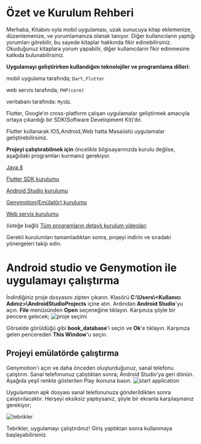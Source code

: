 # Özet ve Kurulum Rehberi

Merhaba, Kitabını oyla mobil uygulaması, uzak sunucuya kitap eklemenize, düzenlemenize, ve yorumlamanıza olanak tanıyor. Diğer kullanıcıların yaptığı yorumları görebilir, bu sayede kitaplar hakkında fikir edinebilirsiniz. Okuduğunuz kitaplara yorum yapabilir, diğer kullanıcıların fikir edinmesine katkıda bulunabilirsiniz.

**Uygulamayı geliştirirken kullandığım teknolojiler ve programlama dilleri:**

mobil uygulama tarafında; `Dart,Flutter`

web servis tarafında; `PHP(core)`

veritabanı tarafında: `MySQL`

Flutter, Google’ın cross-platform çalışan uygulamalar geliştirmek amacıyla ortaya çıkardığı bir SDK(Software Development Kit)’dır.

Flutter kullanarak IOS,Android,Web hatta Masaüstü uygulamalar geliştirebilirsiniz.

**Projeyi çalıştırabilmek için** öncelikle bilgisayarınızda kurulu değilse, aşağıdaki programları kurmanız gerekiyor.

[Java 8](https://www.oracle.com/tr/java/technologies/javase/javase-jdk8-downloads.html)

[Flutter SDK kurulumu](https://flutter.dev/docs/get-started/install)

[Android Studio kurulumu](https://flutter.dev/docs/get-started/editor)

[Genymotion(Emülatör) kurulumu](https://www.youtube.com/watch?v=ci8gCf5rd1Q)

[Web servis kurulumu](https://github.com/berkayismus/book_database_web_service#%C3%B6zet-ve-kurulum-rehberi)

(isteğe bağlı) [Tüm programların detaylı kurulum videoları](https://www.youtube.com/watch?v=nJ8PBr1hyQ8&list=PLSg_-k7KzeO_cbv7LhF5zLNY-_JhT_ZX4)

Gerekli kurulumları tamamladıktan sonra, projeyi indirin ve sıradaki yönergeleri takip edin.

# Android studio ve Genymotion ile uygulamayı çalıştırma

İndirdiğiniz proje dosyasını zipten çıkarın. Klasörü **C:\Users\\<Kullanıcı Adınız>\AndroidStudioProjects** içine atın. Ardından **Android Studio**'yu açın.
**File** menüsünden **Open** seçeneğine tıklayın. Karşınıza şöyle bir pencere gelecek;
![proje seçimi](https://www.linkpicture.com/q/1_252.jpg)

Görselde görüldüğü gibi **book_database**'i seçin ve **Ok**'e tıklayın. Karşınıza gelen pencereden **This Window**'u seçin.


## Projeyi emülatörde çalıştırma

Genymotion'ı açın ve daha önceden oluşturduğunuz, sanal telefonu çalıştırın. Sanal telefonunuz çalıştıktan sonra; Android Studio'ya geri dönün.
Aşağıda yeşil renkte gösterilen Play ikonuna basın. 
![start application](https://www.linkpicture.com/q/Ekran-Al%C4%B1nt%C4%B1s%C4%B1_36.jpg)

Uygulamanın apk dosyası sanal telefonunuza gönderildikten sonra çalıştırılacaktır. Herşeyi eksiksiz yaptıysanız, şöyle bir ekranla karşılaşmanız gerekiyor;

![tebrikler](https://www.linkpicture.com/q/3_165.jpg)

Tebrikler, uygulamayı çalıştırdınız! Giriş yaptıktan sonra kullanmaya başlayabilirsiniz.
